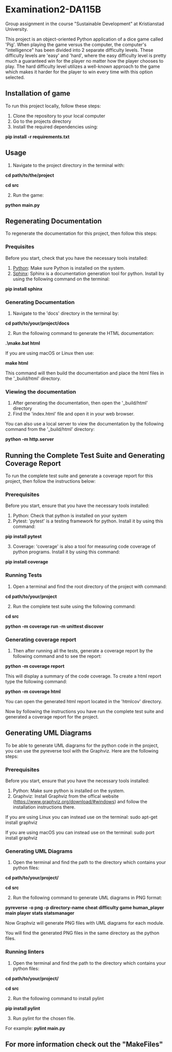# Examination2-DA115B
Group assignment in the course "Sustainable Development" at Kristianstad University.

This project is an object-oriented Python application of a dice game called 'Pig'. When playing the game versus the computer, the computer's "intelligence" has been divided into 2 separate difficulty levels. These difficulty levels are 'easy' and 'hard', where the easy difficulty level is pretty much a guaranteed win for the player no matter how the player chooses to play. The hard difficulty level utilizes a well-known approach to the game which makes it harder for the player to win every time with this option selected.

## Installation of game

To run this project locally, follow these steps:

1. Clone the repository to your local computer
2. Go to the projects directory
3. Install the required dependencies using:

**pip install -r requirements.txt**

## Usage

1. Navigate to the project directory in the terminal with:

**cd path/to/the/project**

**cd src**

2. Run the game:

**python main.py**






## Regenerating Documentation

To regenerate the documentation for this project, then follow this steps:

### Prequisites

Before you start, check that you have the necessary tools installed:

1. [Python](https://python.org/downloads/): Make sure Python is installed on the system.
2. [Sphinx](https://www.sphinx-doc.org/): Sphinx is a documentation generation tool for python. Install by using the following command on the terminal:

**pip install sphinx**

### Generating Documentation

1. Navigate to the 'docs' directory in the terminal by:

**cd path/to/your/project/docs**

2. Run the following command to generate the HTML documentation:

**.\make.bat html**

If you are using macOS or Linux then use:

**make html**

This command will then build the documentation and place the html files in the '_build/html' directory.

### Viewing the documentation

1. After generating the documentation, then open the '_build/html' directory
2. Find the 'index.html' file and open it in your web browser.

You can also use a local server to view the documentation by the following command from the '_build/html' directory:

**python -m http.server**







## Running the Complete Test Suite and Generating Coverage Report

To run the complete test suite and generate a coverage report for this project, then follow the instructions below:

### Prerequisites

Before you start, ensure that you have the necessary tools installed:

1. Python: Check that python is installed on your system
2. Pytest: 'pytest' is a testing framework for python. Install it by using this command:

**pip install pytest**


3. Coverage: 'coverage' is also a tool for measuring code coverage of python programs. Install it by using this command:

**pip install coverage**

### Running Tests

1. Open a terminal and find the root directory of the project with command:

**cd path/to/your/project**

2. Run the complete test suite using the following command:

**cd src**

**python -m coverage run -m unittest discover**

### Generating coverage report

1. Then after running all the tests, generate a coverage report by the following command and to see the report:

**python -m coverage report**

This will display a summary of the code coverage. To create a html report type the following command:

**python -m coverage html**


You can open the generated html report located in the 'htmlcov' directory.

Now by following the instructions you have run the complete test suite and generated a coverage report for the project.





## Generating UML Diagrams

To be able to generate UML diagrams for the python code in the project, you can use the pyreverse tool with the Graphviz. Here are the following steps:

### Prerequisites

Before you start, ensure that you have the necessary tools installed:

1. Python: Make sure python is installed on the system.
2. Graphviz: Install Graphviz from the offical website (https://www.graphviz.org/download/#windows) and follow the installation instructions there.

If you are using Linux you can instead use on the terminal: sudo apt-get install graphviz

If you are using macOS you can instead use on the terminal: sudo port install graphviz


### Generating UML Diagrams

1. Open the terminal and find the path to the directory which contains your python files:

**cd path/to/your/project/**

**cd src**

2. Run the following command to generate UML diagrams in PNG format:

**pyreverse -o png -p directory-name cheat difficulty game human_player main player stats statsmanager**

Now Graphviz will generate PNG files with UML diagrams for each module.

You will find the generated PNG files in the same directory as the python files.

### Running linters

1. Open the terminal and find the path to the directory which contains your python files:

**cd path/to/your/project/**

**cd src**

2. Run the following command to install pylint

**pip install pylint**

3. Run pylint for the chosen file.

For example: **pylint main.py**

## For more information check out the "MakeFiles"

